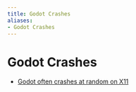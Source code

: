```yaml
---
title: Godot Crashes
aliases:
- Godot Crashes
---
```


# Godot Crashes

- [Godot often crashes at random on X11](godot-x11-crash.md)
